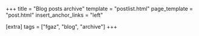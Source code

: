 +++
title = "Blog posts archive"
template = "postlist.html"
page_template = "post.html"
insert_anchor_links = "left"

[extra]
tags = ["fgaz", "blog", "archive"]
+++


